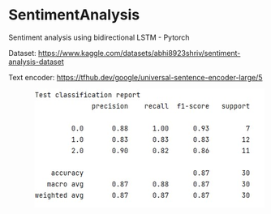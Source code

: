 # SentimentAnalysis
Sentiment analysis using bidirectional LSTM - Pytorch

Dataset: https://www.kaggle.com/datasets/abhi8923shriv/sentiment-analysis-dataset

Text encoder: https://tfhub.dev/google/universal-sentence-encoder-large/5

<img align="right" src="https://github.com/deepakpillai/SentimentAnalysis/blob/main/Result.jpg?raw=true" />
